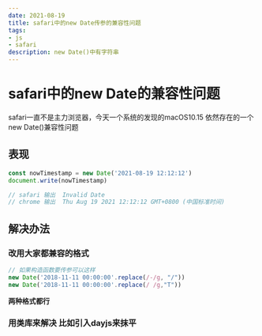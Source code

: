 ```yaml
---
date: 2021-08-19
title: safari中的new Date传参的兼容性问题
tags:
- js
- safari
description: new Date()中有字符串
---
```

# safari中的new Date的兼容性问题
safari一直不是主力浏览器，今天一个系统的发现的macOS10.15 依然存在的一个new Date()兼容性问题

## 表现

```js
const nowTimestamp = new Date('2021-08-19 12:12:12')
document.write(nowTimestamp)

// safari 输出  Invalid Date
// chrome 输出  Thu Aug 19 2021 12:12:12 GMT+0800 (中国标准时间)
 ```
## 解决办法

### 改用大家都兼容的格式 
```js
// 如果构造函数要传参可以这样
new Date('2018-11-11 00:00:00'.replace(/-/g, "/"))
new Date('2018-11-11 00:00:00'.replace(/ /g,"T"))
```
**两种格式都行**

### 用类库来解决 比如引入dayjs来抹平
<Comment />
